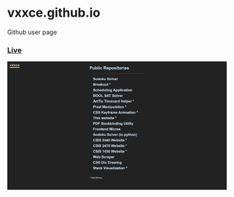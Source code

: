 # vxxce.github.io
Github user page

### [Live](https://vxxce.github.io)

<img src="img/screenshot.jpg" width="800px" alt="screenshot" />
